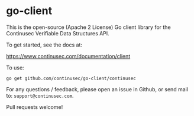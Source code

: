 # go-client

This is the open-source (Apache 2 License) Go client library for the Continusec Verifiable Data Structures API.

To get started, see the docs at:

https://www.continusec.com/documentation/client

To use:

`go get github.com/continusec/go-client/continusec`

For any questions / feedback, please open an issue in Github, or send mail to: `support@continusec.com`.

Pull requests welcome!
